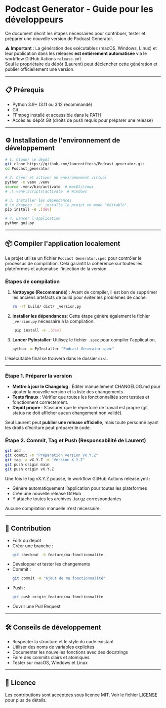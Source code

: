 # Podcast Generator - Guide pour les développeurs

Ce document décrit les étapes nécessaires pour contribuer, tester et préparer une nouvelle version de Podcast Generator.

⚠️ **Important** : La génération des exécutables (macOS, Windows, Linux) et leur publication dans les releases **est entièrement automatisée** via le workflow GitHub Actions `release.yml`.  
Seul le propriétaire du dépôt (Laurent) peut déclencher cette génération et publier officiellement une version.

---

## 📋 Prérequis

- Python 3.9+ (3.11 ou 3.12 recommandé)
- Git
- FFmpeg installé et accessible dans le PATH
- Accès au dépôt Git (droits de push requis pour préparer une release)

---

## ⚙️ Installation de l'environnement de développement

```sh
# 1. Cloner le dépôt
git clone https://github.com/laurentftech/Podcast_generator.git
cd Podcast_generator

# 2. Créer et activer un environnement virtuel
python -m venv .venv
source .venv/bin/activate  # macOS/Linux
# .\.venv\Scripts\activate  # Windows

# 3. Installer les dépendances
# Le drapeau '-e' installe le projet en mode "éditable".
pip install -e .[dev]

# 4. Lancer l'application
python gui.py
```

---

## 📦 Compiler l'application localement

Le projet utilise un fichier `Podcast Generator.spec` pour contrôler le processus de compilation. Cela garantit la cohérence sur toutes les plateformes et automatise l'injection de la version.

### Étapes de compilation

1.  **Nettoyage (Recommandé)** : Avant de compiler, il est bon de supprimer les anciens artefacts de build pour éviter les problèmes de cache.
    ```sh
    rm -rf build/ dist/ _version.py
    ```

2.  **Installer les dépendances**: Cette étape génère également le fichier `_version.py` nécessaire à la compilation.
    ```sh
     pip install -e .[dev]
    ```

3.  **Lancer PyInstaller**: Utilisez le fichier `.spec` pour compiler l'application.
    ```sh
    python -m PyInstaller "Podcast Generator.spec"
    ```

L'exécutable final se trouvera dans le dossier `dist`.

---

### Étape 1. Préparer la version

- **Mettre à jour le Changelog** : Éditer manuellement CHANGELOG.md pour ajouter la nouvelle version et la liste des changements.
- **Tests finaux** : Vérifier que toutes les fonctionnalités sont testées et fonctionnent correctement.
- **Dépôt propre** : S’assurer que le répertoire de travail est propre (git status ne doit afficher aucun changement non validé).

Seul Laurent peut **publier une release officielle**, mais toute personne ayant les droits d’écriture peut préparer le code.

### Étape 2. Commit, Tag et Push (Responsabilité de Laurent)

```sh
git add .
git commit -m "Préparation version vX.Y.Z"
git tag -a vX.Y.Z -m "Version X.Y.Z"
git push origin main
git push origin vX.Y.Z
```

Une fois le tag vX.Y.Z poussé, le workflow GitHub Actions release.yml :
- Génère automatiquement l’application pour toutes les plateformes
- Crée une nouvelle release GitHub
- Y attache toutes les archives .tar.gz correspondantes

Aucune compilation manuelle n’est nécessaire.

---

## 🤝 Contribution

- Fork du dépôt  
- Créer une branche :  
  ```sh
  git checkout -b feature/ma-fonctionnalite
  ```
- Développer et tester les changements  
- Commit :  
  ```sh
  git commit -m "Ajout de ma fonctionnalité"
  ```
- Push :  
  ```sh
  git push origin feature/ma-fonctionnalite
  ```
- Ouvrir une Pull Request

---

## 🛠 Conseils de développement

- Respecter la structure et le style du code existant
- Utiliser des noms de variables explicites
- Documenter les nouvelles fonctions avec des docstrings
- Faire des commits clairs et atomiques
- Tester sur macOS, Windows et Linux

---

## 📜 Licence

Les contributions sont acceptées sous licence MIT. Voir le fichier [LICENSE](LICENSE) pour plus de détails.
